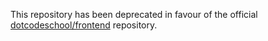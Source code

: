 This repository has been deprecated in favour of the official [dotcodeschool/frontend](https://github.com/dotcodeschool/frontend/) repository.
